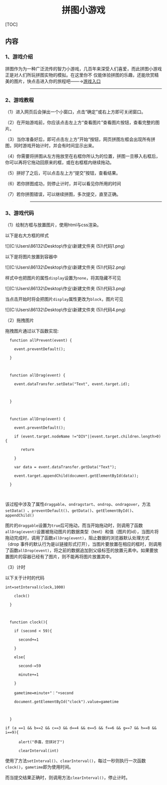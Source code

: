 <h1 align = "center">
    拼图小游戏
</h1>
[TOC]



## 内容

### 1、游戏介绍

拼图作为为一种广泛流传的智力小游戏，几百年来深受人们喜爱，而此拼图小游戏正是对人们所玩拼图实物的模拟。在这里你不  仅能体验拼图的乐趣，还能欣赏精美的图片，快点击进入你的旅程吧——→[游戏入口](小游戏1(1).html)

> > ***

### 2、游戏教程  

（1）进入网页后会弹出一个小窗口，点击“确定”或右上方即可关闭窗口。  

（2）在开始游戏前，你应该点击左上方“查看图片”查看图片按钮，查看完整的图片。  

（3）当你准备好后，即可点击左上方”开始“按钮，网页拼图左框会出现所有拼图，同时游戏开始计时，并会有时间显示出来。  

（4）你需要将拼图从左方拖放至在右框你所认为的位置，拼图一旦移入右框后，你可以再将它拖动回原来的框，或在右框框内继续拖动。  

（5）拼好了之后，可以点击左上方“提交”按钮，查看结果。  

（6）若你拼图成功，则停止计时，并可以看见你所用的时间

（7）若你拼图错误，可以继续拼图，多次提交，直至正确。  

> > ***

### 3、游戏代码

（1）绘制方框与放置图片，使用html与css渲染。 

 以下是右大方框的样式

![](C:\Users\86132\Desktop\作业\新建文件夹 (5)\代码1.png)    

以下是将图片放置到容器中

![](C:\Users\86132\Desktop\作业\新建文件夹 (5)\代码2.png)  

样式中也把图片的属性`display`设置为`none`，将其隐藏不可见

![](C:\Users\86132\Desktop\作业\新建文件夹 (5)\代码3.png)  

当点击开始时将会把图片`display`属性更改为`block`，图片可见  

![](C:\Users\86132\Desktop\作业\新建文件夹 (5)\代码4.png) 

（2）拖拽图片  

拖拽图片通过以下函数实现:  

~~~
  function allPrevent(event) {

​    event.preventDefault();

  }



  function allDrag(event) {

​    event.dataTransfer.setData("Text", event.target.id);



  }

  

  function allDrop(event) {

​    event.preventDefault();

​    if (event.target.nodeName !="DIV"||event.target.children.length>0){ 

​       return

​    }

​    var data = event.dataTransfer.getData("Text");

​    event.target.appendChild(document.getElementById(data));

  }
~~~

​    

该过程中涉及了属性`draggable`、`ondragstart`、`ondrop`、`ondragover`，方法`setData() `、`preventDefault()`、`getData()`、`getElementById()`、`appendChild()`  

图片的`draggable`设置为`true`后可拖动，而当开始拖动时，则调用了函数`allDrag(event)`设置被拖动图片的数据类型（text）和值（图片的id），当图片将拖动完成时，调用了函数`allDrag(event)`，阻止数据的浏览器默认处理方式（drop 事件的默认行为是以链接形式打开），当图片要放置在相应的框时，则调用了函数`allDrop(event)`，将之前的数据追加到父级标签的放置元素中。如果要放置图片的容器已经有了图片，则不能再将图片放置其中。  

（3）计时  

以下关于计时的代码  

```
int=setInterval(clock,1000)

​    clock()

  }

  

  function clock(){

​    if (second < 59){

​      second+=1

​    }

​    else{

​      second-=59

​      minute+=1

​    }

​    gametime=minute+"："+second

​    document.getElementById("clock").value=gametime

​    

  }
```

~~~
if (a ==1 && b==2 && c==3 && d==4 && e==5 && f==6 && g==7 && h==8 && i==9){

​      alert("恭喜，您拼对了")

​      clearInterval(int)
~~~

使用了方法`setInterval()`、`clearInterval()`，每过一秒则执行一次函数`clock()`，`gametime`即为使用时间。  

而当提交结果正确时，则调用方法`clearInterval()`，停止计时。